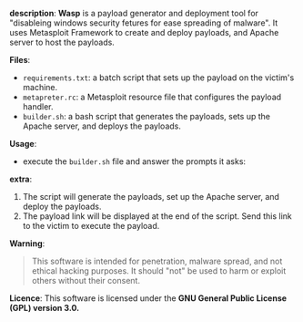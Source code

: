 **description**:
**Wasp** is a payload generator and deployment tool for "disableing windows security fetures for ease spreading of malware". It uses Metasploit Framework to create and deploy payloads, and Apache server to host the payloads.

**Files**:
* `requirements.txt`: a batch script that sets up the payload on the victim's machine.
* `metapreter.rc`: a Metasploit resource file that configures the payload handler.
* `builder.sh`: a bash script that generates the payloads, sets up the Apache server, and deploys the payloads.

**Usage**:
* execute the `builder.sh` file and answer the prompts it asks:

**extra**:
1. The script will generate the payloads, set up the Apache server, and deploy the payloads.
2. The payload link will be displayed at the end of the script. Send this link to the victim to execute the payload.

**Warning**:
> This software is intended for penetration, malware spread, and not ethical hacking purposes. It should "not" be used to harm or exploit others without their consent.

**Licence**:
This software is licensed under the **GNU General Public License (GPL) version 3.0.**

